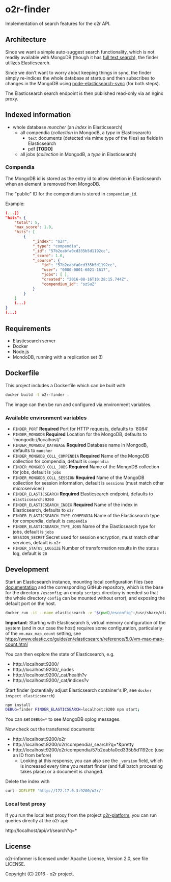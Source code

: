# o2r-finder

Implementation of search features for the o2r API.

## Architecture

Since we want a simple auto-suggest search functionality, which is not readily available with MongoDB (though it has [full text search](https://github.com/o2r-project/o2r-finder/issues/1)), the finder utilizes Elasticsearch.

Since we don't want to worry about keeping things in sync, the finder simply re-indices the whole database at startup and then subscribes to changes in the MongoDB using [node-elasticsearch-sync](https://github.com/toystars/node-elasticsearch-sync) (for both steps).

The Elasticsearch search endpoint is then published read-only via an nginx proxy.

## Indexed information

- whole database _muncher_ (an _index_ in Elasticsearch)
  - all compendia (_collection_ in MongodB, a _type_ in Elasticsearch)
    - `text` documents (detected via mime type of the files) as fields in Elasticsearch
    - pdf __[TODO]__
  - all jobs (_collection_ in MongodB, a _type_ in Elasticsearch)

### Compendia

The MongoDB id is stored as the entry id to allow deletion in Elasticsearch when an element is removed from MongoDB.

The "public" ID for the compendium is stored in `compendium_id`.

Example:

```json
(...])
"hits": {
    "total": 5,
    "max_score": 1.0,
    "hits": [
        {
            "_index": "o2r",
            "_type": "compendia",
            "_id": "57b2eabfa0cd335b5d1192cc",
            "_score": 1.0,
            "_source": {
                "id": "57b2eabfa0cd335b5d1192cc",
                "user": "0000-0001-6021-1617",
                "jobs": [ ],
                "created": "2016-08-16T10:28:15.744Z",
                "compendium_id": "szSuZ"
            }
        }
    ]
    (...)
}
(...)
```

## Requirements

- Elasticsearch server
- Docker
- Node.js
- MondoDB, running with a replication set (!)

## Dockerfile

This project includes a Dockerfile which can be built with

```bash
docker build -t o2r-finder .
```

The image can then be run and configured via environment variables.

### Available environment variables

- `FINDER_PORT` **Required** Port for HTTP requests, defaults to `8084'
- `FINDER_MONGODB` **Required** Location for the MongoDB, defaults to `mongodb://localhost/'
- `FINDER_MONGODB_DATABASE` **Required** Database name in MongodB, defaults to `muncher`
- `FINDER_MONGODB_COLL_COMPENDIA` **Required** Name of the MongoDB collection for compendia, default is `compendia`
- `FINDER_MONGODB_COLL_JOBS` **Required** Name of the MongoDB collection for jobs, default is `jobs`
- `FINDER_MONGODB_COLL_SESSION` **Required** Name of the MongoDB collection for session information, default is `sessions` (must match other microservices)
- `FINDER_ELASTICSEARCH` **Required** Elasticsearch endpoint, defaults to `elasticsearch:9200`
- `FINDER_ELASTICSEARCH_INDEX` **Required** Name of the index in Elasticsearch, defaults to `o2r`
- `FINDER_ELASTICSEARCH_TYPE_COMPENDIA` Name of the Elasticsearch type for compendia, default is `compendia`
- `FINDER_ELASTICSEARCH_TYPE_JOBS` Name of the Elasticsearch type for jobs, default is `jobs`
- `SESSION_SECRET` Secret used for session encryption, must match other services, default is `o2r`
- `FINDER_STATUS_LOGSIZE` Number of transformation results in the status log, default is `20`

## Development

Start an Elasticsearch instance, mounting local configuration files (see [documentation](https://hub.docker.com/_/elasticsearch/) and the corresponding GitHub repository, which is the base for the directory `/esconfig`; an empty `scripts` directory is needed so that the whole directory `config` can be mounted without error), and exposing the default port on the host.

```bash
docker run -it --name elasticsearch -v "$(pwd)/esconfig":/usr/share/elasticsearch/config -p 9200:9200 elasticsearch:5
```

**Important**: Starting with Elasticsearch 5, virtual memory configuration of the system (and in our case the host) requires some configuration, particularly of the `vm.max_map_count` setting, see https://www.elastic.co/guide/en/elasticsearch/reference/5.0/vm-max-map-count.html

You can then explore the state of Elasticsearch, e.g.

- http://localhost:9200/
- http://localhost:9200/_nodes
- http://localhost:9200/_cat/health?v
- http://localhost:9200/_cat/indices?v

Start finder (potentially adjust Elasticsearch container's IP, see `docker inspect elasticsearch`)

```bash
npm install
DEBUG=finder FINDER_ELASTICSEARCH=localhost:9200 npm start;
```

You can set `DEBUG=*` to see MongoDB oplog messages.

Now check out the transferred documents:

- http://localhost:9200/o2r
- http://localhost:9200/o2r/compendia/_search?q=*&pretty
- http://localhost:9200/o2r/compendia/57b2eabfa0cd335b5d1192cc (use an ID from before)
  - Looking at this response, you can also see the `_version` field, which is increased every time you restart finder (and full batch processing takes place) or a document is changed.

Delete the index with

```bash
curl -XDELETE 'http://172.17.0.3:9200/o2r/'
```

### Local test proxy

If you run the local test proxy from the project [o2r-platform](https://github.com/o2r-project/o2r-platform), you can run queries directly at the o2r api:

http://localhost/api/v1/search?q=*

## License

o2r-informer is licensed under Apache License, Version 2.0, see file LICENSE.

Copyright (C) 2016 - o2r project.